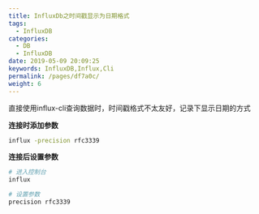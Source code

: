 ```yaml
---
title: InfluxDb之时间戳显示为日期格式
tags: 
  - InfluxDB
categories: 
  - DB
  - InfluxDB
date: 2019-05-09 20:09:25
keywords: InfluxDB,Influx,Cli
permalink: /pages/df7a0c/
weight: 6
---
```


直接使用influx-cli查询数据时，时间戳格式不太友好，记录下显示日期的方式

**连接时添加参数**

```bash
influx -precision rfc3339
```

**连接后设置参数**

```bash
# 进入控制台
influx

# 设置参数
precision rfc3339
```
